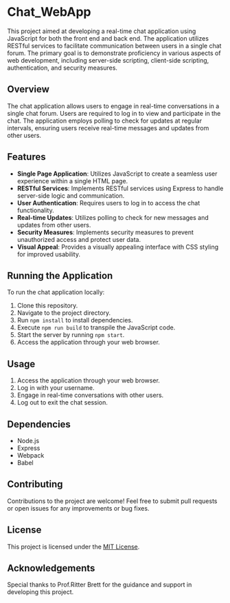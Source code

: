 # Chat_WebApp

This project aimed at developing a real-time chat application using JavaScript for both the front end and back end. The application utilizes RESTful services to facilitate communication between users in a single chat forum. The primary goal is to demonstrate proficiency in various aspects of web development, including server-side scripting, client-side scripting, authentication, and security measures.

## Overview

The chat application allows users to engage in real-time conversations in a single chat forum. Users are required to log in to view and participate in the chat. The application employs polling to check for updates at regular intervals, ensuring users receive real-time messages and updates from other users.

## Features

- **Single Page Application**: Utilizes JavaScript to create a seamless user experience within a single HTML page.
- **RESTful Services**: Implements RESTful services using Express to handle server-side logic and communication.
- **User Authentication**: Requires users to log in to access the chat functionality.
- **Real-time Updates**: Utilizes polling to check for new messages and updates from other users.
- **Security Measures**: Implements security measures to prevent unauthorized access and protect user data.
- **Visual Appeal**: Provides a visually appealing interface with CSS styling for improved usability.

## Running the Application

To run the chat application locally:

1. Clone this repository.
2. Navigate to the project directory.
3. Run `npm install` to install dependencies.
4. Execute `npm run build` to transpile the JavaScript code.
5. Start the server by running `npm start`.
6. Access the application through your web browser.

## Usage

1. Access the application through your web browser.
2. Log in with your username.
3. Engage in real-time conversations with other users.
4. Log out to exit the chat session.

## Dependencies

- Node.js
- Express
- Webpack
- Babel

## Contributing

Contributions to the project are welcome! Feel free to submit pull requests or open issues for any improvements or bug fixes.

## License

This project is licensed under the [MIT License](LICENSE).

## Acknowledgements

Special thanks to Prof.Ritter Brett for the guidance and support in developing this project.
